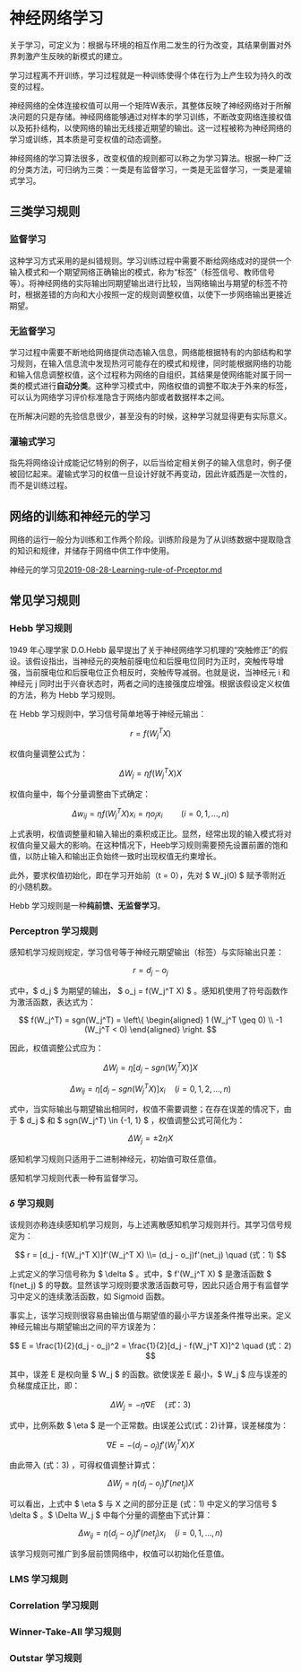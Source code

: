 # 神经网络学习

关于学习，可定义为：根据与环境的相互作用二发生的行为改变，其结果倒置对外界刺激产生反映的新模式的建立。

学习过程离不开训练，学习过程就是一种训练使得个体在行为上产生较为持久的改变的过程。

神经网络的全体连接权值可以用一个矩阵W表示，其整体反映了神经网络对于所解决问题的只是存储。神经网络能够通过对样本的学习训练，不断改变网络连接权值以及拓扑结构，以使网络的输出无线接近期望的输出。这一过程被称为神经网络的学习或训练，其本质是可变权值的动态调整。

神经网络的学习算法很多，改变权值的规则都可以称之为学习算法。根据一种广泛的分类方法，可归纳为三类：一类是有监督学习，一类是无监督学习，一类是灌输式学习。

## 三类学习规则

### 监督学习

这种学习方式采用的是纠错规则。学习训练过程中需要不断给网络成对的提供一个输入模式和一个期望网络正确输出的模式，称为“标签”（标签信号、教师信号等）。将神经网络的实际输出同期望输出进行比较，当网络输出与期望的标签不符时，根据差错的方向和大小按照一定的规则调整权值，以使下一步网络输出更接近期望。

### 无监督学习

学习过程中需要不断地给网络提供动态输入信息，网络能根据特有的内部结构和学习规则，在输入信息流中发现热河可能存在的模式和规律，同时能根据网络的功能和输入信息调整权值，这个过程称为网络的自组织，其结果是使网络能对属于同一类的模式进行**自动分类**。这种学习模式中，网络权值的调整不取决于外来的标签，可以认为网络学习评价标准隐含于网络内部或者数据样本之间。

在所解决问题的先验信息很少，甚至没有的时候，这种学习就显得更有实际意义。

### 灌输式学习

指先将网络设计成能记忆特别的例子，以后当给定相关例子的输入信息时，例子便被回忆起来。灌输式学习的权值一旦设计好就不再变动，因此许威西是一次性的，而不是训练过程。

## 网络的训练和神经元的学习

网络的运行一般分为训练和工作两个阶段。训练阶段是为了从训练数据中提取隐含的知识和规律，并储存于网络中供工作中使用。

神经元的学习见[2019-08-28-Learning-rule-of-Prceptor.md](/blog/Learning-rule-of-Prceptor)

## 常见学习规则

### Hebb 学习规则

1949 年心理学家 D.O.Hebb 最早提出了关于神经网络学习机理的“突触修正”的假设。该假设指出，当神经元的突触前膜电位和后膜电位同时为正时，突触传导增强，当前膜电位和后膜电位正负相反时，突触传导减弱。也就是说，当神经元 i 和神经元 j 同时出于兴奋状态时，两者之间的连接强度应增强。根据该假设定义权值的方法，称为 Hebb 学习规则。

在 Hebb 学习规则中，学习信号简单地等于神经元输出：

$$ r = f(W_j^T X) $$

权值向量调整公式为：

$$ \Delta W_j = \eta f(W_j^TX)X $$

权值向量中，每个分量调整由下式确定：

$$ \Delta w_{ij} = \eta f(W_j^TX) x_i = \eta o_j x_i \quad \quad (i = 0, 1, \dots, n) $$

上式表明，权值调整量和输入输出的乘积成正比。显然，经常出现的输入模式将对权值向量又最大的影响。在这种情况下，Heeb学习规则需要预先设置前置的饱和值，以防止输入和输出正负始终一致时出现权值无约束增长。

此外，要求权值初始化，即在学习开始前（t = 0），先对 $ W_j(0) $ 赋予零附近的小随机数。

Hebb 学习规则是一种**纯前馈、无监督学习**。

### Perceptron 学习规则

感知机学习规则规定，学习信号等于神经元期望输出（标签）与实际输出只差：

$$ r = d_j - o_j $$

式中，$ d_j $ 为期望的输出， $ o_j = f(W_j^T X) $ 。感知机使用了符号函数作为激活函数，表达式为：

$$ f(W_j^T) = sgn(W_j^T) = \left\{
\begin{aligned}
1  (W_j^T \geq 0) \\
-1  (W_j^T < 0)
\end{aligned}
\right. $$

因此，权值调整公式应为：

$$ \Delta W_j = \eta[d_j - sgn(W_j^T X)] X $$

$$ \Delta w_{ij} = \eta [d_j - sgn(W_j^T X)] x_i \quad (i = 0, 1, 2, \dots , n) $$

式中，当实际输出与期望输出相同时，权值不需要调整；在存在误差的情况下，由于 $ d_j $ 和 $ sgn(W_j^T) \in \{-1, 1\} $ ，权值调整公式可简化为：

$$ \Delta W_j = \pm 2 \eta X $$

感知机学习规则只适用于二进制神经元，初始值可取任意值。

感知机学习规则代表一种有监督学习。

### $\delta$ 学习规则

该规则亦称连续感知机学习规则，与上述离散感知机学习规则并行。其学习信号规定为：

$$ r = [d_j - f(W_j^T X)]f'(W_j^T X) \\= (d_j - o_j)f'(net_j) \quad (式：1) $$

上式定义的学习信号称为 $ \delta $ 。式中，$ f'(W_j^T X) $ 是激活函数 $ f(net_j) $ 的导数。显然该学习规则要求激活函数可导，因此只适合用于有监督学习中定义的连续激活函数，如 Sigmoid 函数。

事实上，该学习规则很容易由输出值与期望值的最小平方误差条件推导出来。定义神经元输出与期望输出之间的平方误差为：

$$ E = \frac{1}{2}(d_j - o_j)^2 = \frac{1}{2}[d_j - f(W_j^T X)]^2 \quad (式：2) $$

其中，误差 E 是权向量 $ W_j $ 的函数。欲使误差 E 最小，$ W_j $ 应与误差的负梯度成正比，即：

$$ \Delta W_j = -\eta \nabla E \quad (式：3) $$

式中，比例系数 $ \eta $ 是一个正常数。由误差公式(式：2)计算，误差梯度为：

$$ \nabla E = -(d_j - o_j)f'(W_j^T X) X $$

由此带入 (式：3) ，可得权值调整计算式：

$$ \Delta W_j = \eta(d_j - o_j)f'(net_j)X $$

可以看出，上式中 $ \eta $ 与 X 之间的部分正是 (式：1) 中定义的学习信号 $ \delta $ 。$ \Delta W_j $ 中每个分量的调整由下式计算：

$$ \Delta w_{ij} = \eta(d_j - o_j)f'(net_j)x_i \quad (i = 0, 1, \dots, n) $$

该学习规则可推广到多层前馈网络中，权值可以初始化任意值。

### LMS 学习规则

### Correlation 学习规则

### Winner-Take-All 学习规则

### Outstar 学习规则
